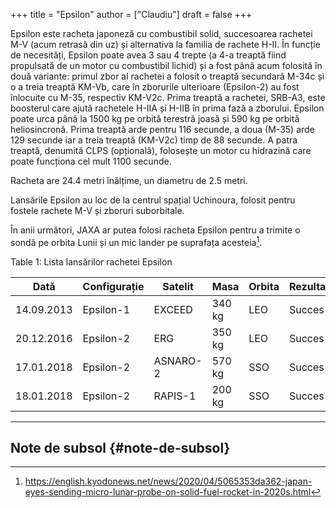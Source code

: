 +++
title = "Epsilon"
author = ["Claudiu"]
draft = false
+++

Epsilon este racheta japoneză cu combustibil solid, succesoarea rachetei M-V (acum retrasă din uz) și alternativa la familia de rachete H-II. În funcție de necesități, Epsilon poate avea 3 sau 4 trepte (a 4-a treaptă fiind propulsată de un motor cu combustibil lichid) și a fost până acum folosită în două variante: primul zbor al rachetei a folosit o treaptă secundară M-34c și o a treia treaptă KM-Vb, care în zborurile ulterioare (Epsilon-2) au fost înlocuite cu M-35, respectiv KM-V2c. Prima treaptă a rachetei, SRB-A3, este boosterul care ajută rachetele H-IIA și H-IIB în prima fază a zborului. Epsilon poate urca până la 1500 kg pe orbită terestră joasă și 590 kg pe orbită heliosincronă. Prima treaptă arde pentru 116 secunde, a doua (M-35) arde 129 secunde iar a treia treaptă (KM-V2c) timp de 88 secunde. A patra treaptă, denumită CLPS (opțională), folosește un motor cu hidrazină care poate funcționa cel mult 1100 secunde.

Racheta are 24.4 metri înălțime, un diametru de 2.5 metri.

Lansările Epsilon au loc de la centrul spațial Uchinoura, folosit pentru fostele rachete M-V și zboruri suborbitale.

În anii următori, JAXA ar putea folosi racheta Epsilon pentru a trimite o sondă pe orbita Lunii și un mic lander pe suprafața acesteia[^fn:1].

<div class="table-caption">
  <span class="table-number">Table 1</span>:
  Lista lansărilor rachetei Epsilon
</div>

| Dată       | Configurație | Satelit  | Masa   | Orbita | Rezultat |
|------------|--------------|----------|--------|--------|----------|
| 14.09.2013 | Epsilon-1    | EXCEED   | 340 kg | LEO    | Succes   |
| 20.12.2016 | Epsilon-2    | ERG      | 350 kg | LEO    | Succes   |
| 17.01.2018 | Epsilon-2    | ASNARO-2 | 570 kg | SSO    | Succes   |
| 18.01.2018 | Epsilon-2    | RAPIS-1  | 200 kg | SSO    | Succes   |

---


## Note de subsol {#note-de-subsol}

[^fn:1]: <https://english.kyodonews.net/news/2020/04/5065353da362-japan-eyes-sending-micro-lunar-probe-on-solid-fuel-rocket-in-2020s.html>